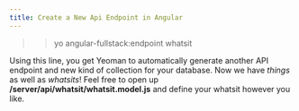 ```yaml
---
title: Create a New Api Endpoint in Angular
---
```

>> yo angular-fullstack:endpoint whatsit

Using this line, you get Yeoman to automatically generate another API endpoint and new kind of collection for your database. Now we have _things_ as well as _whatsits_! Feel free to open up **/server/api/whatsit/whatsit.model.js** and define your whatsit however you like.